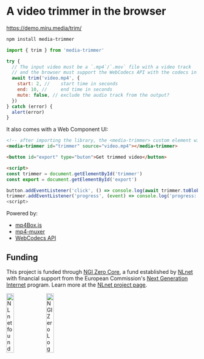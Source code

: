 # A video trimmer in the browser

https://demo.miru.media/trim/

```sh
npm install media-trimmer
```

```js
import { trim } from 'media-trimmer'

try {
  // The input video must be a `.mp4`/`.mov` file with a video track
  // and the browser must support the WebCodecs API with the codecs in the video
  await trim('video.mp4', {
    start: 2, //    start time in seconds
    end: 10, //     end time in seconds
    mute: false, // exclude the audio track from the output?
  })
} catch (error) {
  alert(error)
}
```

It also comes with a Web Component UI:

```html
<!-- after importing the library, the <media-trimmer> custom element will be defined -->
<media-trimmer id="trimmer" source="video.mp4"></media-trimmer>

<button id="export" type="buton">Get trimmed video</button>

<script>
const trimmer = document.getElementById('trimmer')
const export = document.getElementById('export')

button.addEventListener('click', () => console.log(await trimmer.toBlob()))
trimmer.addEventListener('progress', (event) => console.log('progress:', event.detail.progress))
<script>
```

Powered by:

- [mp4Box.js](https://gpac.github.io/mp4box.js/)
- [mp4-muxer](https://gpac.github.io/mp4box.js/)
- [WebCodecs API](https://developer.mozilla.org/en-US/docs/Web/API/WebCodecs_API)

## Funding

This project is funded through [NGI Zero Core](https://nlnet.nl/core), a fund established by [NLnet](https://nlnet.nl) with financial support from the European Commission's [Next Generation Internet](https://ngi.eu) program. Learn more at the [NLnet project page](https://nlnet.nl/project/Miru).

[<img src="https://nlnet.nl/logo/banner.png" alt="NLnet foundation logo" width="20%" />](https://nlnet.nl)
[<img src="https://nlnet.nl/image/logos/NGI0_tag.svg" alt="NGI Zero Logo" width="20%" />](https://nlnet.nl/core)
